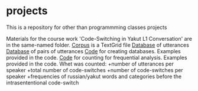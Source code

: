 # projects
This is a repository for other than programmming classes projects


Materials for the course work 'Code-Switching in Yakut L1 Conversation' are in the same-named folder.
[Corpus]() is a TextGrid file
[Database](https://github.com/aapetukhova/projects/blob/master/Code-Switching%20in%20Yakut%20L1%20Bilinguals/ordered.db) of utterances
[Database](https://github.com/aapetukhova/projects/blob/master/Code-Switching%20in%20Yakut%20L1%20Bilinguals/turns.db) of pairs of utterances
[Code](https://github.com/aapetukhova/projects/blob/master/Code-Switching%20in%20Yakut%20L1%20Bilinguals/databases.ipynb) for creating databases. Examples provided in the code.
[Code](https://github.com/aapetukhova/projects/blob/master/Code-Switching%20in%20Yakut%20L1%20Bilinguals/frequencies.ipynb) for counting for frequential analysis. Examples provided in the code.
Whet was counted:
+number of utterances per speaker
+total number of code-switches
+number of code-switches per speaker
+frequencies of russian/yakut words and categories before the intrasententional code-switch
